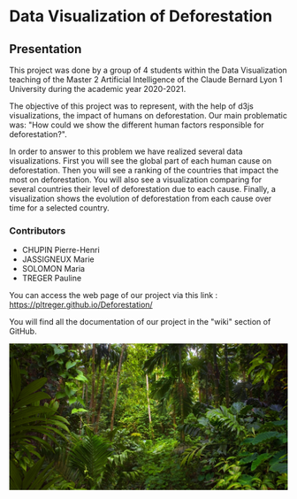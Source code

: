 # Data Visualization of Deforestation

## Presentation
This project was done by a group of 4 students within the Data Visualization teaching of the Master 2 Artificial Intelligence of the Claude Bernard Lyon 1 University during the academic year 2020-2021.

The objective of this project was to represent, with the help of d3js visualizations, the impact of humans on deforestation. Our main problematic was: "How could we show the different human factors responsible for deforestation?".

In order to answer to this problem we have realized several data visualizations. First you will see the global part of each human cause on deforestation. Then you will see a ranking of the countries that impact the most on deforestation. You will also see a visualization comparing for several countries their level of deforestation due to each cause. Finally, a visualization shows the evolution of deforestation from each cause over time for a selected country.


### Contributors
* CHUPIN Pierre-Henri 
* JASSIGNEUX Marie
* SOLOMON Maria
* TREGER Pauline


You can access the web page of our project via this link : https://pltreger.github.io/Deforestation/

You will find all the documentation of our project in the "wiki" section of GitHub.

![](src/img/35584_large.jpg)
